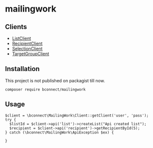# mailingwork

## Clients

* [ListClient](/doc/ListClient.md)
* [RecipientClient](/doc/RecipientClient.md)
* [SelectionClient](/doc/SelectionClient.md)
* [TargetGroupClient](/doc/TargetGroupClient.md)


## Installation

This project is not published on packagist till now.
```
composer require bconnect/mailingwork
```

## Usage
```
$client = \bconnect\MailingWork\Client::getClient('user', 'pass');
try {
  $listId = $client->api('list')->createList("Api created list");
  $recipient = $client->api('recipient')->getRecipientById(5);
} catch (\bconnect\MailingWork\ApiException $ex) {

}
```